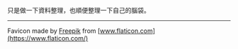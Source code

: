 只是做一下資料整理，也順便整理一下自己的腦袋。

---

Favicon made by [Freepik](http://www.freepik.com/) from [www.flaticon.com](https://www.flaticon.com/)
